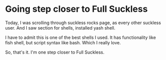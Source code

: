 # Going step closer to Full Suckless
Today, I was scrolling through suckless rocks page, as every other suckless user. And I saw section for shells, installed yash shell.

I have to admit this is one of the best shells I used. It has functionality like fish shell, but script syntax like bash. Which I really love.

So, that's it. I'm one step closer to Full Suckless.

